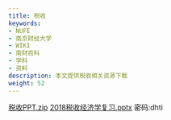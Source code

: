 ```yaml
---
title: 税收
keywords:
- NUFE
- 南京财经大学
- WIKI
- 南财百科
- 学科
- 资料
description: 本文提供税收相关资源下载
weight: 52
---
```


[税收PPT.zip](https://wwqk.lanzouq.com/iCZkc18ph3uf)
[2018税收经济学复习.pptx](https://wwqk.lanzouq.com/igChh18ph3te) 密码:dhti